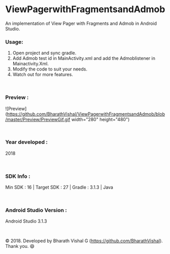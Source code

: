 # ViewPagerwithFragmentsandAdmob

An implementation of View Pager with Fragments and Admob in Android Studio. 


### Usage:
1. Open project and sync gradle.
2. Add Admob test id in MainActivity.xml and add the Admoblistener in Mainactivity.Xml.
3. Modify the code to suit your needs.
4. Watch out for more features.



&nbsp;

### Preview : 
![Preview](https://github.com/BharathVishal/ViewPagerwithFragmentsandAdmob/blob/master/Preview/PreviewGif.gif width="280" height="480")


&nbsp;

### Year developed : 
2018


&nbsp;

### SDK Info : 
Min SDK : 16  | Target SDK : 27 | Gradle : 3.1.3 | Java

&nbsp;


### Android Studio Version : 
Android Studio 3.1.3


&nbsp;

© 2018. Developed by Bharath Vishal G (https://github.com/BharathVishal).
Thank you. :smile:
